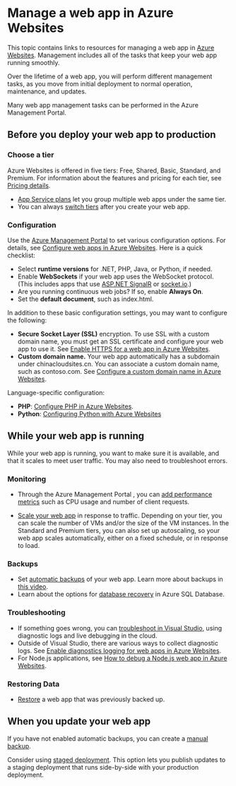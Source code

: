 <properties 
	pageTitle="Manage a web app in Azure Websites" 
	description="Links to resources for managing a web app in Azure Websites." 
	services="app-service\web" 
	documentationCenter="" 
	authors="erikre" 
	manager="wpickett" 
	editor=""/>

<tags
	ms.service="app-service-web"
	ms.date="07/31/2015"
	wacn.date=""/>

# Manage a web app in Azure Websites

This topic contains links to resources for managing a web app in [Azure Websites](/documentation/services/web-sites/). Management includes all of the tasks that keep your web app running smoothly. 

Over the lifetime of a web app, you will perform different management tasks, as you move from initial deployment to normal operation, maintenance, and updates.

Many web app management tasks can be performed in the Azure Management Portal.

## Before you deploy your web app to production

### Choose a tier

Azure Websites is offered in five tiers: Free, Shared, Basic, Standard, and Premium. For information about the features and pricing for each tier, see [Pricing details](/home/features/app-service/#price). 

- [App Service plans](/documentation/articles/azure-web-sites-web-hosting-plans-in-depth-overview) let you group multiple web apps under the same tier.
- You can always [switch tiers](/documentation/articles/web-sites-scale) after you create your web app.

### Configuration

Use the [Azure <!-- deleted by customization preview portal](https://manage.windowsazure.cn/) --><!-- keep by customization: begin --> Management Portal](https://manage.windowsazure.cn/) <!-- keep by customization: end --> to set various configuration options. For details, see [Configure web apps in Azure Websites](/documentation/articles/web-sites-configure). Here is a quick checklist:

- Select **runtime versions** for .NET, PHP, Java, or Python, if needed.
- Enable **WebSockets** if your web app uses the WebSocket protocol. (This includes apps that use [ASP.NET SignalR](http://www.asp.net/signalr) or [socket.io](/documentation/articles/web-sites-nodejs-chat-app-socketio).)
- Are you running continuous web jobs? If so, enable **Always On**.
- Set the **default document**, such as index.html.

In addition to these basic configuration settings, you may want to configure the following:

- **Secure Socket Layer (SSL)** encryption. To use SSL with a custom domain name, you must get an SSL certificate and configure your web app to use it. See [Enable HTTPS for a web app in Azure Websites](/documentation/articles/web-sites-configure-ssl-certificate).
- **Custom domain name.** Your web app automatically has a subdomain under chinacloudsites.cn. You can associate a custom domain name, such as contoso.com. See [Configure a custom domain name in Azure Websites](/documentation/articles/web-sites-custom-domain-name).

Language-specific configuration:

- **PHP**: [Configure PHP in Azure Websites](/documentation/articles/web-sites-php-configure).
- **Python**: [Configuring Python with Azure Websites](/documentation/articles/web-sites-python-configure)


## While your web app is running

While your web app is running, you want to make sure it is available, and that it scales to meet user traffic. You may also need to troubleshoot errors.

### Monitoring

- Through the Azure <!-- deleted by customization preview portal --><!-- keep by customization: begin --> Management Portal <!-- keep by customization: end -->, you can [add performance metrics](/documentation/articles/web-sites-monitor) such as CPU usage and number of client requests.
<!-- deleted by customization
- For deeper insight, use New Relic to monitor and manage performance. See [.NET web app in Azure Websites with New Relic application performance management](/documentation/articles/store-new-relic-web-sites-dotnet-application-performance-management).
-->
- [Scale your web app](/documentation/articles/web-sites-scale) in response to traffic. Depending on your tier, you can scale the number of VMs and/or the size of the VM instances. In the Standard and Premium tiers, you can also set up autoscaling, so your web app scales automatically, either on a fixed schedule, or in response to load.  
 
### Backups

- Set [automatic backups](/documentation/articles/web-sites-backup) of your web app. Learn more about backups in [this video](http://azure.microsoft.com/documentation/videos/azure-websites-automatic-and-easy-backup/).
- Learn about the options for [database recovery](http://msdn.microsoft.com/zh-cn/library/azure/hh852669.aspx) in Azure SQL Database.

### Troubleshooting

- If something goes wrong, you can [troubleshoot in Visual Studio](/documentation/articles/web-sites-dotnet-troubleshoot-visual-studio#remotedebug), using diagnostic logs and live debugging in the cloud. 
- Outside of Visual Studio, there are various ways to collect diagnostic logs. See [Enable diagnostics logging for web apps in Azure Websites](/documentation/articles/web-sites-enable-diagnostic-log).
- For Node.js applications, see [How to debug a Node.js web app in Azure Websites](/documentation/articles/web-sites-nodejs-debug).

### Restoring Data

- [Restore](/documentation/articles/web-sites-restore) a web app that was previously backed up.


## When you update your web app

If you have not enabled automatic backups, you can create a [manual backup](/documentation/articles/web-sites-backup).

Consider using [staged deployment](/documentation/articles/web-sites-staged-publishing). This option lets you publish updates to a staging deployment that runs side-by-side with your production deployment. 

<!-- deleted by customization
If you use Visual Studio Online, you can set up continuous deployment from source control:

- [Using Team Foundation Version Control (TFVC)](/documentation/articles/cloud-services-continuous-delivery-use-vso) 
- [Using Git](/documentation/articles/cloud-services-continuous-delivery-use-vso-git)
 
[AZURE.INCLUDE [app-service-web-whats-changed](../includes/app-service-web-whats-changed.md)]

[AZURE.INCLUDE [app-service-web-try-app-service](../includes/app-service-web-try-app-service.md)]
 
-->
<!-- Anchors. -->


[Before you deploy your site to production]: #before-you-deploy-your-site-to-production
[While your website is running]: #while-your-website-is-running
[When you update your website]: #when-you-update-your-website

  
